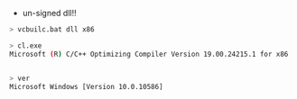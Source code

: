 * un-signed dll!!

```bash
> vcbuilc.bat dll x86

> cl.exe
Microsoft (R) C/C++ Optimizing Compiler Version 19.00.24215.1 for x86


> ver
Microsoft Windows [Version 10.0.10586]
```
